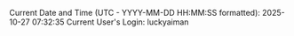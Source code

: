 Current Date and Time (UTC - YYYY-MM-DD HH:MM:SS formatted): 2025-10-27 07:32:35
Current User's Login: luckyaiman
